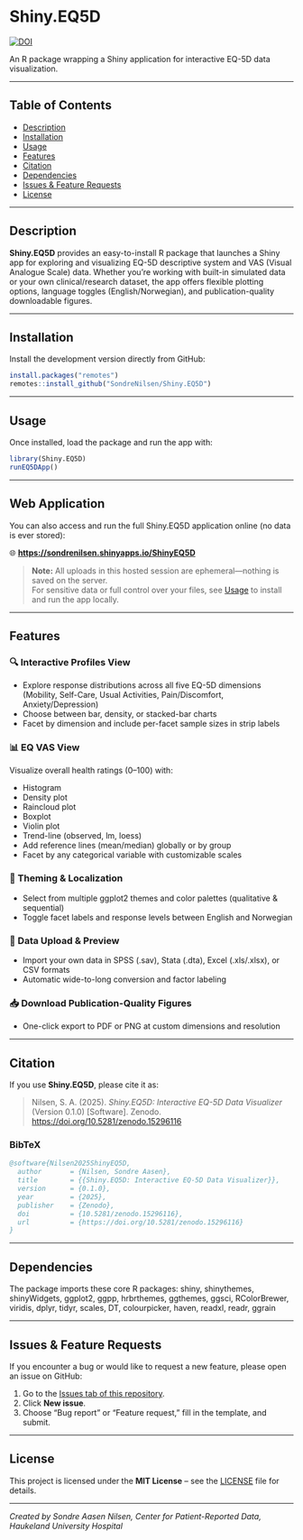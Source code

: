 # Shiny.EQ5D

[![DOI](https://zenodo.org/badge/DOI/10.5281/zenodo.15296116.svg)](https://doi.org/10.5281/zenodo.15296116)

An R package wrapping a Shiny application for interactive EQ-5D data visualization.

------------------------------------------------------------------------

## Table of Contents

-   [Description](#description)
-   [Installation](#installation)
-   [Usage](#usage)
-   [Features](#features)
-   [Citation](#citation)
-   [Dependencies](#dependencies)
-   [Issues & Feature Requests](#issues--feature-requests)
-   [License](#license)

------------------------------------------------------------------------

## Description 

**Shiny.EQ5D** provides an easy-to-install R package that launches a  Shiny app for exploring and visualizing EQ-5D descriptive system and VAS (Visual Analogue Scale) data. Whether you’re working with built-in simulated data or your own clinical/research dataset, the app offers flexible plotting options, language toggles (English/Norwegian), and publication-quality downloadable figures.

------------------------------------------------------------------------

## Installation 

Install the development version directly from GitHub:

``` r
install.packages("remotes")
remotes::install_github("SondreNilsen/Shiny.EQ5D")
```

------------------------------------------------------------------------

## Usage 

Once installed, load the package and run the app with:

``` r
library(Shiny.EQ5D)
runEQ5DApp()
```

------------------------------------------------------------------------

## Web Application

You can also access and run the full Shiny.EQ5D application online (no data is ever stored):

🌐 **https://sondrenilsen.shinyapps.io/ShinyEQ5D**

> **Note:** All uploads in this hosted session are ephemeral—nothing is saved on the server.  
> For sensitive data or full control over your files, see [Usage](#usage) to install and run the app locally.


------------------------------------------------------------------------

## Features

### 🔍 Interactive Profiles View
- Explore response distributions across all five EQ-5D dimensions  
  (Mobility, Self-Care, Usual Activities, Pain/Discomfort, Anxiety/Depression)  
- Choose between bar, density, or stacked-bar charts  
- Facet by dimension and include per-facet sample sizes in strip labels  

### 📊 EQ VAS View
Visualize overall health ratings (0–100) with:  
- Histogram  
- Density plot  
- Raincloud plot  
- Boxplot  
- Violin plot  
- Trend-line (observed, lm, loess)  
- Add reference lines (mean/median) globally or by group  
- Facet by any categorical variable with customizable scales  

### 🎨 Theming & Localization
- Select from multiple ggplot2 themes and color palettes (qualitative & sequential)  
- Toggle facet labels and response levels between English and Norwegian  

### 📂 Data Upload & Preview
- Import your own data in SPSS (.sav), Stata (.dta), Excel (.xls/.xlsx), or CSV formats  
- Automatic wide-to-long conversion and factor labeling  

### 📥 Download Publication-Quality Figures
- One-click export to PDF or PNG at custom dimensions and resolution  


------------------------------------------------------------------------
  
## Citation 

If you use **Shiny.EQ5D**, please cite it as:

> Nilsen, S. A. (2025). *Shiny.EQ5D: Interactive EQ-5D Data Visualizer* (Version 0.1.0) [Software]. Zenodo. https://doi.org/10.5281/zenodo.15296116

### BibTeX

```bibtex
@software{Nilsen2025ShinyEQ5D,
  author       = {Nilsen, Sondre Aasen},
  title        = {{Shiny.EQ5D: Interactive EQ-5D Data Visualizer}},
  version      = {0.1.0},
  year         = {2025},
  publisher    = {Zenodo},
  doi          = {10.5281/zenodo.15296116},
  url          = {https://doi.org/10.5281/zenodo.15296116}
}
```

------------------------------------------------------------------------

## Dependencies

The package imports these core R packages: shiny, shinythemes, shinyWidgets, ggplot2, ggpp, hrbrthemes, ggthemes, ggsci, RColorBrewer, viridis, dplyr, tidyr, scales, DT, colourpicker, haven, readxl, readr, ggrain

------------------------------------------------------------------------

## Issues & Feature Requests

If you encounter a bug or would like to request a new feature, please open an issue on GitHub:

1. Go to the [Issues tab of this repository](https://github.com/SondreNilsen/Shiny.EQ5D/issues).  
2. Click **New issue**.  
3. Choose “Bug report” or “Feature request,” fill in the template, and submit.

------------------------------------------------------------------------

## License

This project is licensed under the **MIT License** – see the [LICENSE](LICENSE) file for details.

------------------------------------------------------------------------

*Created by Sondre Aasen Nilsen, Center for Patient-Reported Data, Haukeland University Hospital*
